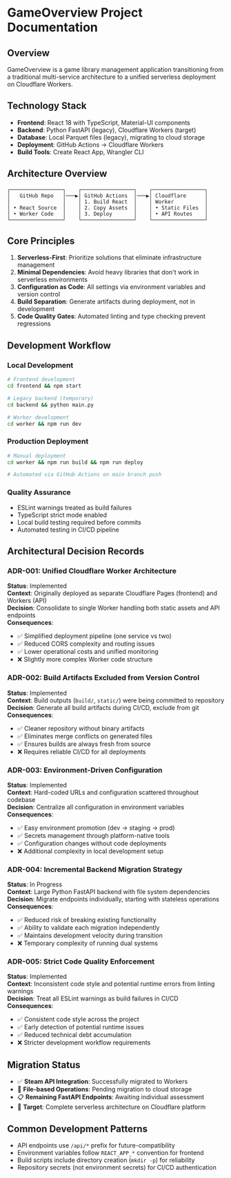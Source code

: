 # GameOverview Project Documentation

## Overview
GameOverview is a game library management application transitioning from a traditional multi-service architecture to a unified serverless deployment on Cloudflare Workers.

## Technology Stack
- **Frontend**: React 18 with TypeScript, Material-UI components
- **Backend**: Python FastAPI (legacy), Cloudflare Workers (target)
- **Database**: Local Parquet files (legacy), migrating to cloud storage
- **Deployment**: GitHub Actions → Cloudflare Workers
- **Build Tools**: Create React App, Wrangler CLI

## Architecture Overview
```
┌─────────────────┐    ┌─────────────────┐    ┌─────────────────┐
│   GitHub Repo   │───▶│ GitHub Actions  │───▶│ Cloudflare      │
│                 │    │ 1. Build React  │    │ Worker          │
│ • React Source  │    │ 2. Copy Assets  │    │ • Static Files  │
│ • Worker Code   │    │ 3. Deploy       │    │ • API Routes    │
└─────────────────┘    └─────────────────┘    └─────────────────┘
```

## Core Principles
1. **Serverless-First**: Prioritize solutions that eliminate infrastructure management
2. **Minimal Dependencies**: Avoid heavy libraries that don't work in serverless environments
3. **Configuration as Code**: All settings via environment variables and version control
4. **Build Separation**: Generate artifacts during deployment, not in development
5. **Code Quality Gates**: Automated linting and type checking prevent regressions

## Development Workflow
### Local Development
```bash
# Frontend development
cd frontend && npm start

# Legacy backend (temporary)
cd backend && python main.py

# Worker development
cd worker && npm run dev
```

### Production Deployment
```bash
# Manual deployment
cd worker && npm run build && npm run deploy

# Automated via GitHub Actions on main branch push
```

### Quality Assurance
- ESLint warnings treated as build failures
- TypeScript strict mode enabled
- Local build testing required before commits
- Automated testing in CI/CD pipeline

## Architectural Decision Records

### ADR-001: Unified Cloudflare Worker Architecture
**Status**: Implemented  
**Context**: Originally deployed as separate Cloudflare Pages (frontend) and Workers (API)  
**Decision**: Consolidate to single Worker handling both static assets and API endpoints  
**Consequences**:
- ✅ Simplified deployment pipeline (one service vs two)
- ✅ Reduced CORS complexity and routing issues  
- ✅ Lower operational costs and unified monitoring
- ❌ Slightly more complex Worker code structure

### ADR-002: Build Artifacts Excluded from Version Control
**Status**: Implemented  
**Context**: Build outputs (`build/`, `static/`) were being committed to repository  
**Decision**: Generate all build artifacts during CI/CD, exclude from git  
**Consequences**:
- ✅ Cleaner repository without binary artifacts
- ✅ Eliminates merge conflicts on generated files
- ✅ Ensures builds are always fresh from source
- ❌ Requires reliable CI/CD for all deployments

### ADR-003: Environment-Driven Configuration
**Status**: Implemented  
**Context**: Hard-coded URLs and configuration scattered throughout codebase  
**Decision**: Centralize all configuration in environment variables  
**Consequences**:
- ✅ Easy environment promotion (dev → staging → prod)
- ✅ Secrets management through platform-native tools
- ✅ Configuration changes without code deployments
- ❌ Additional complexity in local development setup

### ADR-004: Incremental Backend Migration Strategy
**Status**: In Progress  
**Context**: Large Python FastAPI backend with file system dependencies  
**Decision**: Migrate endpoints individually, starting with stateless operations  
**Consequences**:
- ✅ Reduced risk of breaking existing functionality
- ✅ Ability to validate each migration independently
- ✅ Maintains development velocity during transition
- ❌ Temporary complexity of running dual systems

### ADR-005: Strict Code Quality Enforcement
**Status**: Implemented  
**Context**: Inconsistent code style and potential runtime errors from linting warnings  
**Decision**: Treat all ESLint warnings as build failures in CI/CD  
**Consequences**:
- ✅ Consistent code style across the project
- ✅ Early detection of potential runtime issues
- ✅ Reduced technical debt accumulation
- ❌ Stricter development workflow requirements

## Migration Status
- ✅ **Steam API Integration**: Successfully migrated to Workers
- 🔄 **File-based Operations**: Pending migration to cloud storage
- 📋 **Remaining FastAPI Endpoints**: Awaiting individual assessment
- 🎯 **Target**: Complete serverless architecture on Cloudflare platform

## Common Development Patterns
- API endpoints use `/api/*` prefix for future-compatibility
- Environment variables follow `REACT_APP_*` convention for frontend
- Build scripts include directory creation (`mkdir -p`) for reliability
- Repository secrets (not environment secrets) for CI/CD authentication
